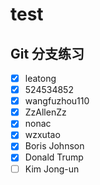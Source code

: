 ﻿# test


## Git 分支练习
- [x] leatong
- [x] 524534852
- [x] wangfuzhou110
- [x] ZzAllenZz
- [x] nonac
- [x] wzxutao 
- [x] Boris Johnson
- [x] Donald Trump
- [ ] Kim Jong-un

